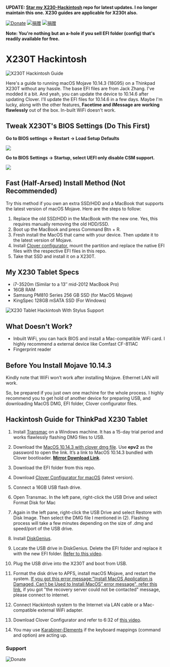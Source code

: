 **UPDATE: [Star my X230-Hackintosh](https://github.com/mighildotcom/X230-Hackintosh) repo for latest updates. I no longer maintain this one. X230 guides are applicable for X230t also.**

[![Donate](https://img.shields.io/badge/Donate-PayPal-green.svg)](https://www.paypal.me/mighil) [![捐赠](https://img.shields.io/badge/%E6%8D%90%E8%B5%A0-%E6%94%AF%E4%BB%98%E5%AE%9D-blue)](https://res.cloudinary.com/mighil/image/upload/v1578647638/donate-to-mighil.png) [![捐赠](https://img.shields.io/badge/%E6%8D%90%E8%B5%A0-%E5%BE%AE%E4%BF%A1-green)](https://res.cloudinary.com/mighil/image/upload/v1578647638/donate-to-mighil.png)

**Note: You're nothing but an a-hole if you sell EFI folder (config) that's readily available for free.**

# X230T Hackintosh

![X230T Hackintosh Guide](https://mighil.com/wp-content/uploads/2019/07/thinkpad-x230t-hackintosh.jpg)

Here's a guide to running macOS Mojave 10.14.3 (18G95) on a Thinkpad X230T without any hassle. The base EFI files are from Jack Zhang. I've modded it a bit. And yeah, you can update the device to 10.14.6 after updating Clover. I'll update the EFI files for 10.14.6 in a few days. Maybe I'm lucky, along with the other features, **Facetime and iMessage are working flawlessly** out of the box. In-built WiFi doesn't work.

## Tweak X230T's BIOS Settings (Do This First)

**Go to BIOS settings → Restart → Load Setup Defaults**

![](https://mighil.com/wp-content/uploads/2019/07/x230t-bios-default-settings.jpg)

**Go to BIOS Settings → Startup, select UEFI only disable CSM support.**

![](https://mighil.com/wp-content/uploads/2019/07/x230t-bios-csm-no.jpg)

## Fast (Half-Arsed) Install Method (Not Recommended)

Try this method if you own an extra SSD/HDD and a MacBook that supports the latest version of macOS Mojave. Here are the steps to follow:

1. Replace the old SSD/HDD in the MacBook with the new one. Yes, this requires manually removing the old HDD/SSD.
2. Boot up the MacBook and press Command Btn + R.
3. Fresh install the MacOS that came with your device. Then update it to the latest version of Mojave.
4. Install [Clover configurator](https://mackie100projects.altervista.org/download-clover-configurator/), mount the partition and replace the native EFI files with the respective EFI files in this repo.
5. Take that SSD and install it on a X230T. 

## My X230 Tablet Specs

* i7-3520m (Similar to a 13″ mid-2012 MacBook Pro)
* 16GB RAM
* Samsung PM810 Series 256 GB SSD (for MacOS Mojave)
* KingSpec 128GB mSATA SSD (For Windows)

![X230 Tablet Hackintosh With Stylus Support](https://res.cloudinary.com/mighil/image/upload/v1563945739/x230t-digitizer-pen-hackintosh_hhqgdr.gif)

## What Doesn’t Work?

* Inbuilt WiFi, you can hack BIOS and install a Mac-compatible WiFi card. I highly recommend a external device like Comfast CF-811AC
* Fingerprint reader

## Before You Install Mojave 10.14.3

Kindly note that WiFi won’t work after installing Mojave. Ethernet LAN will work.

So, be prepared if you just own one machine for the whole process. I highly recommend you to get hold of another device for preparing USB, and downloading MacOS DMG, EFI folder, Clover configurator files.

## Hackintosh Guide for ThinkPad X230 Tablet

1. Install [Transmac](https://www.acutesystems.com/scrtm.htm) on a Windows machine. It has a 15-day trial period and works flawlessly flashing DMG files to USB.

2. Download the [MacOS 10.14.3 with clover dmg file](https://pan.baidu.com/s/1Kv9XldS0GQVzsVu8fk9yPQ). Use **epv2** as the password to open the link. It’s a link to MacOS 10.14.3 bundled with Clover bootloader. **[Mirror Download Link](https://mirrors.dtops.cc/iso/MacOS/daliansky_macos/macOS%20Mojave%2010.14.3%2818D42%29%20Installer%20with%20Clover%204859.dmg)**.

3. Download the EFI folder from this repo.

4. Download [Clover Configurator for macOS](https://mackie100projects.altervista.org/download-clover-configurator/) (latest version).

5. Connect a 16GB USB flash drive.

6. Open Transmac. In the left pane, right-click the USB Drive and select Format Disk for Mac

7. Again in the left pane, right-click the USB Drive and select Restore with Disk Image. Then select the DMG file I mentioned in (2). Flashing process will take a few minutes depending on the size of .dmg and speed/port of the USB drive.

8. Install [DiskGenius](https://www.diskgenius.com/).

9. Locate the USB drive in DiskGenius. Delete the EFI folder and replace it with the new EFI folder. [Refer to this video](https://youtu.be/u15vmZ9obJY?t=75).

10. Plug the USB drive into the X230T and boot from USB.

11. Format the disk drive to APFS, install macOS Mojave, and restart the system. [If you got this error message:"Install MacOS Application is Damaged, Can’t be Used to Install MacOS” error message", refer this link](https://osxdaily.com/2019/10/24/fix-install-macos-application-damaged-cant-be-used-error-mac/), if you got "the recovery server could not be contacted" message, please connect to internet.

12. Connect Hackintosh system to the Internet via LAN cable or a Mac-compatible external WiFi adapter.

13. Download Clover Configurator and refer to 6:32 of [this video](https://youtu.be/u15vmZ9obJY?t=391).

14. You may use [Karabiner-Elements](https://pqrs.org/osx/karabiner/) if the keyboard mappings (command and option) are acting up.

### Support
![Donate](https://res.cloudinary.com/mighil/image/upload/v1578647638/donate-to-mighil.png)
